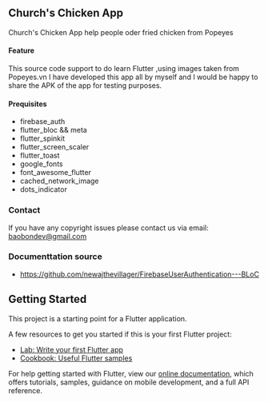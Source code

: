 ## Church's Chicken App 
Church's Chicken App help people oder fried chicken from Popeyes

#### Feature
This source code support to do learn Flutter ,using images taken from Popeyes.vn
I have developed this app all by myself and I would be happy to share the APK of the app for testing purposes.

#### Prequisites
-   firebase_auth
-   flutter_bloc && meta
-   flutter_spinkit       
-   flutter_screen_scaler
-   flutter_toast
-   google_fonts
-   font_awesome_flutter
-   cached_network_image
-   dots_indicator

### Contact
If you have any copyright issues please contact us via email: baobondev@gmail.com

### Documenttation source
- https://github.com/newajthevillager/FirebaseUserAuthentication---BLoC


## Getting Started

This project is a starting point for a Flutter application.

A few resources to get you started if this is your first Flutter project:

- [Lab: Write your first Flutter app](https://flutter.dev/docs/get-started/codelab)
- [Cookbook: Useful Flutter samples](https://flutter.dev/docs/cookbook)

For help getting started with Flutter, view our
[online documentation](https://flutter.dev/docs), which offers tutorials,
samples, guidance on mobile development, and a full API reference.
